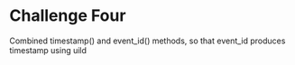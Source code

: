 # Challenge Four

Combined timestamp() and event_id() methods, so that event_id produces timestamp using uild
